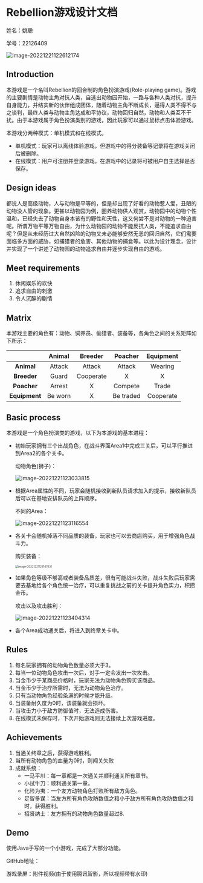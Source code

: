 # Rebellion游戏设计文档

姓名：姚聪

学号：22126409

![image-20221221122612174](C:\Users\于说\AppData\Roaming\Typora\typora-user-images\image-20221221122612174.png)

## Introduction

本游戏是一个名叫Rebellion的回合制的角色扮演游戏(Role-playing game)。游戏的主要剧情是动物主角对抗人类，自逃出动物园开始，一路与各种人类对抗，提升自身能力，并结实新的伙伴组成团体，随着动物主角不断成长，逼得人类不得不与之谈判，最终人类与动物主角达成和平协议，动物回归自然，动物和人类互不干扰。由于本游戏属于角色扮演类别的游戏，因此玩家可以通过鼠标点击体验游戏。

本游戏分两种模式：单机模式和在线模式。

- 单机模式：玩家可以离线体验游戏，但游戏中的得分装备等记录将在游戏关闭后被删除。
- 在线模式：用户可注册并登录游戏，在游戏中的记录将可被用户自主选择是否保存。

## Design ideas

都说人是高级动物，人与动物是平等的，但是却出现了好看的动物惹人爱，丑陋的动物没人管的现象。更甚以动物园为例，圈养动物供人观赏，动物园中的动物个性温和，已经失去了动物自身本该有的野性和天性，这又何尝不是对动物的一种迫害呢。所谓万物平等万物自由，为什么动物园的动物不能反抗人类，不能追求自由呢？但是从未经历过大自然凶险的动物又未必能够安然无恙的回归自然，它们需要面临多方面的威胁，如捕猎者的危害、其他动物的捕食等。以此为设计理念，设计并实现了一个讲述了动物园的动物追求自由并逐步实现自由的游戏。

## Meet requirements

1. 休闲娱乐的欢快
2. 追求自由的刺激
3. 令人沉醉的剧情

## Matrix

本游戏主要的角色有：动物、饲养员、偷猎者、装备等，各角色之间的关系矩阵如下所示：

|               | Animal  |  Breeder  |  Poacher  | Equipment |
| :-----------: | :-----: | :-------: | :-------: | :-------: |
|  **Animal**   | Attack  |  Attack   |  Attack   |  Wearing  |
|  **Breeder**  |  Guard  | Cooperate |     X     |     X     |
|  **Poacher**  | Arrest  |     X     |  Compete  |   Trade   |
| **Equipment** | Be worn |     X     | Be traded | Cooperate |

## Basic process

本游戏是一个角色扮演类的游戏，以下为本游戏的基本进程：

- 初始玩家拥有三个出战角色，在战斗界面Area1中完成三关后，可以平行推进到Area2的各个关卡。

  动物角色(狮子)：

  ![image-20221221123033815](C:\Users\于说\AppData\Roaming\Typora\typora-user-images\image-20221221123033815.png)

- 根据Area属性的不同，玩家会随机接收到新队员请求加入的提示，接收新队员后可以在基地安排队员的上阵顺序。

  不同的Area：

  ![image-20221221123116554](C:\Users\于说\AppData\Roaming\Typora\typora-user-images\image-20221221123116554.png)

- 各关卡会随机掉落不同品质的装备，玩家也可以去商店购买，用于增强角色战斗力。

  购买装备：

  <img src="C:\Users\于说\AppData\Roaming\Typora\typora-user-images\image-20221221123147431.png" alt="image-20221221123147431" style="zoom: 50%;" />

- 如果角色等级不够高或者装备品质差，很有可能战斗失败，战斗失败后玩家需要去基地给各个角色统一治疗，可以重复挑战之前的关卡提升角色实力，积攒金币。

  攻击以及攻击胜利：

  ![image-20221221123404314](C:\Users\于说\AppData\Roaming\Typora\typora-user-images\image-20221221123404314.png)

- 各个Area成功通关后，将进入到终章关卡中。

## Rules

1. 每名玩家拥有的动物角色数量必须大于3。
2. 每当一位动物角色攻击一次后，对手一定会发出一次攻击。
3. 当金币少于某商品价格时，玩家无法为动物角色购买该商品。
4. 当金币少于治疗所需时，无法为动物角色治疗。
5. 只有当动物角色经验条满的时候才能升级。
6. 当装备耐久度为0时，该装备就会损坏。
7. 当攻击力小于敌方防御值时，无法造成伤害。
8. 在线模式未保存时，下次开始游戏则无法接续上次游戏进度。

## Achievements

1. 当通关终章之后，获得游戏胜利。
2. 当所有动物角色的血量为0时，则闯关失败
3. 成就系统：
   - 一马平川：每一章都是一次通关并顺利通关所有章节。
   - 小试牛刀：顺利通关第一章。
   - 化险为夷：一个友方动物角色打败所有敌方角色。
   - 足智多谋：当友方所有角色攻防数值之和小于敌方所有角色攻防数值之和时，获得胜利。
   - 招贤纳士：友方拥有的动物角色数量超过8.

## Demo

使用Java手写的一个小游戏，完成了大部分功能。

GitHub地址：

游戏录屏：附件视频(由于使用腾讯智影，所以视频带有水印)